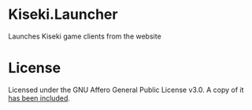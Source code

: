 # Kiseki.Launcher
Launches Kiseki game clients from the website 

# License
Licensed under the GNU Affero General Public License v3.0. A copy of it [has been included](https://github.com/kiseki-lol/launcher/blob/trunk/LICENSE).